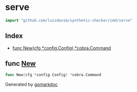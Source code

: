 <!-- Code generated by gomarkdoc. DO NOT EDIT -->

# serve

```go
import "github.com/luisdavim/synthetic-checker/cmd/serve"
```

## Index

- [func New(cfg *config.Config) *cobra.Command](<#func-new>)


## func [New](<https://github.com/luisdavim/synthetic-checker/blob/main/cmd/serve/serve.go#L32>)

```go
func New(cfg *config.Config) *cobra.Command
```



Generated by [gomarkdoc](<https://github.com/princjef/gomarkdoc>)
